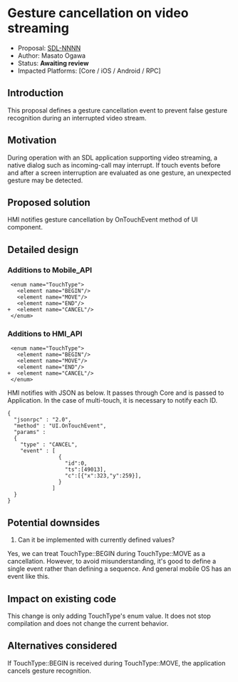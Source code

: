 # Gesture cancellation on video streaming

* Proposal: [SDL-NNNN](NNNN-filename.md)
* Author: Masato Ogawa
* Status: **Awaiting review**
* Impacted Platforms: [Core / iOS / Android / RPC]

## Introduction

This proposal defines a gesture cancellation event to prevent false gesture recognition during an interrupted video stream.

## Motivation

During operation with an SDL application supporting video streaming, a native dialog such as incoming-call may interrupt. If touch events before and after a screen interruption are evaluated as one gesture, an unexpected gesture may be detected.

## Proposed solution

HMI notifies gesture cancellation by OnTouchEvent method of UI component.

## Detailed design

### Additions to Mobile_API

```
 <enum name="TouchType">
   <element name="BEGIN"/>
   <element name="MOVE"/>
   <element name="END"/>
+  <element name="CANCEL"/>
 </enum>
```

### Additions to HMI_API

```
 <enum name="TouchType">
   <element name="BEGIN"/>
   <element name="MOVE"/>
   <element name="END"/>
+  <element name="CANCEL"/>
 </enum>
```

HMI notifies with JSON as below. It passes through Core and is passed to Application. In the case of multi-touch, it is necessary to notify each ID.

```
{
  "jsonrpc" : "2.0",
  "method" : "UI.OnTouchEvent",
  "params" :
  {
    "type" : "CANCEL",
    "event" : [
                {
                  "id":0,
                  "ts":[49013],
                  "c":[{"x":323,"y":259}],
                }
              ]
  }
}
```

## Potential downsides

1) Can it be implemented with currently defined values?

Yes, we can treat TouchType::BEGIN during TouchType::MOVE as a cancellation. However, to avoid misunderstanding, it's good to define a single event rather than defining a sequence. And general mobile OS has an event like this.

## Impact on existing code

This change is only adding TouchType's enum value. It does not stop compilation and does not change the current behavior.

## Alternatives considered

If TouchType::BEGIN is received during TouchType::MOVE, the application cancels gesture recognition.

